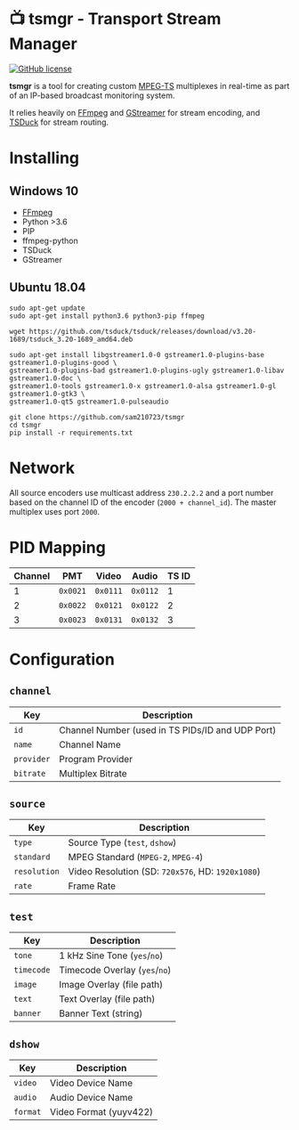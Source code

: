 # 📺 tsmgr - Transport Stream Manager

[![GitHub license](https://img.shields.io/github/license/sam210723/tsmgr.svg)](https://github.com/sam210723/tsmgr/blob/master/LICENSE)

**tsmgr** is a tool for creating custom [MPEG-TS](https://en.wikipedia.org/wiki/MPEG_transport_stream) multiplexes in real-time as part of an IP-based broadcast monitoring system.

It relies heavily on [FFmpeg](https://www.ffmpeg.org/) and [GStreamer](https://gstreamer.freedesktop.org/) for stream encoding, and [TSDuck](https://tsduck.io/) for stream routing.


# Installing
## Windows 10
 - [FFmpeg](https://ffmpeg.zeranoe.com/builds/)
 - Python >3.6
 - PIP
 - ffmpeg-python
 - TSDuck
 - GStreamer

## Ubuntu 18.04
```
sudo apt-get update
sudo apt-get install python3.6 python3-pip ffmpeg

wget https://github.com/tsduck/tsduck/releases/download/v3.20-1689/tsduck_3.20-1689_amd64.deb

sudo apt-get install libgstreamer1.0-0 gstreamer1.0-plugins-base gstreamer1.0-plugins-good \
gstreamer1.0-plugins-bad gstreamer1.0-plugins-ugly gstreamer1.0-libav gstreamer1.0-doc \
gstreamer1.0-tools gstreamer1.0-x gstreamer1.0-alsa gstreamer1.0-gl gstreamer1.0-gtk3 \
gstreamer1.0-qt5 gstreamer1.0-pulseaudio

git clone https://github.com/sam210723/tsmgr
cd tsmgr
pip install -r requirements.txt
```

# Network
All source encoders use multicast address ``230.2.2.2`` and a port number based on the channel ID of the encoder (``2000 + channel_id``). The master multiplex uses port ``2000``.

# PID Mapping
| Channel | PMT        | Video      | Audio      | TS ID |
| ------- | ---------- | ---------- | ---------- | ----- |
| 1       | ``0x0021`` | ``0x0111`` | ``0x0112`` | 1     |
| 2       | ``0x0022`` | ``0x0121`` | ``0x0122`` | 2     |
| 3       | ``0x0023`` | ``0x0131`` | ``0x0132`` | 3     |

# Configuration
## ``channel``
| Key          | Description |
| ------------ | ----------- |
| ``id``       | Channel Number (used in TS PIDs/ID and UDP Port) |
| ``name``     | Channel Name |
| ``provider`` | Program Provider |
| ``bitrate``  | Multiplex Bitrate |

## ``source``
| Key            | Description |
| -------------- | ----------- |
| ``type``       | Source Type (``test``, ``dshow``) |
| ``standard``   | MPEG Standard (``MPEG-2``, ``MPEG-4``) |
| ``resolution`` | Video Resolution (SD: ``720x576``, HD: ``1920x1080``) |
| ``rate``       | Frame Rate |

## ``test``
| Key          | Description |
| ------------ | ----------- |
| ``tone``     | 1 kHz Sine Tone (``yes``/``no``) |
| ``timecode`` | Timecode Overlay (``yes``/``no``) |
| ``image``    | Image Overlay (file path) |
| ``text``     | Text Overlay (file path) |
| ``banner``   | Banner Text (string) |

## ``dshow``
| Key        | Description |
| ---------- | ----------- |
| ``video``  | Video Device Name |
| ``audio``  | Audio Device Name |
| ``format`` | Video Format (yuyv422) |
